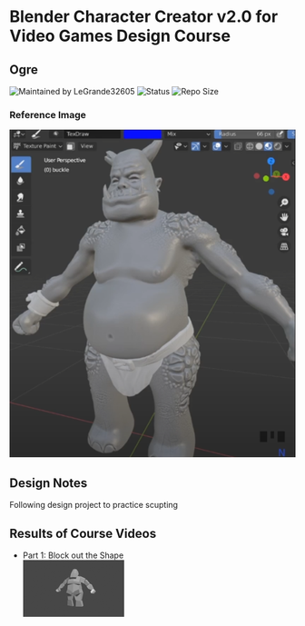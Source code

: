 # Blender Character Creator v2.0 for Video Games Design Course
## Ogre

![Maintained by LeGrande32605](https://img.shields.io/static/v1?label=Maintained%20by&message=LeGrande32605&color=blue)
![Status](https://img.shields.io/static/v1?label=Status&message=Work%20In%20Progress&color=yellow)
![Repo Size](https://img.shields.io/github/repo-size/legrande32605/GameDev-Blender-Character-Creator-Ogre)
### Reference Image
![Ogre](./Reference%20Images/Ogre.PNG)

## Design Notes
Following design project to practice scupting


## Results of Course Videos
- Part 1: Block out the Shape   
[![Ogre - Block out the Shape](./Renders/Thumb%20-%20Block%20Out.png)](./Renders/Block%20Out.png)